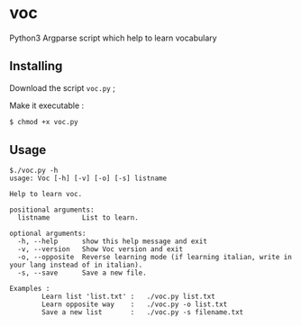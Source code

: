 # voc
Python3 Argparse script which help to learn vocabulary

## Installing
Download the script `voc.py` ;

Make it executable : 

```bash
$ chmod +x voc.py
```

## Usage
```
$./voc.py -h
usage: Voc [-h] [-v] [-o] [-s] listname

Help to learn voc.

positional arguments:
  listname        List to learn.

optional arguments:
  -h, --help      show this help message and exit
  -v, --version   Show Voc version and exit
  -o, --opposite  Reverse learning mode (if learning italian, write in your lang instead of in italian).
  -s, --save      Save a new file.

Examples :
        Learn list 'list.txt' :   ./voc.py list.txt
        Learn opposite way    :   ./voc.py -o list.txt
        Save a new list       :   ./voc.py -s filename.txt
```
